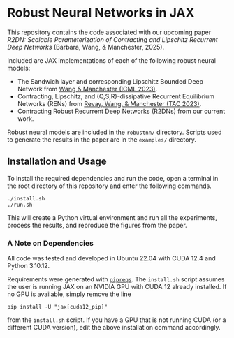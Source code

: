 # Robust Neural Networks in JAX

This repository contains the code associated with our upcoming paper *R2DN: Scalable Parameterization of Contracting and Lipschitz Recurrent Deep Networks* (Barbara, Wang, & Manchester, 2025).

Included are JAX implementations of each of the following robust neural models:

- The Sandwich layer and corresponding Lipschitz Bounded Deep Network from [Wang & Manchester (ICML 2023)](https://proceedings.mlr.press/v202/wang23v.html).
- Contracting, Lipschitz, and (Q,S,R)-dissipative Recurrent Equilibrium Networks (RENs) from [Revay, Wang, & Manchester (TAC 2023)](https://ieeexplore.ieee.org/document/10179161).
- Contracting Robust Recurrent Deep Networks (R2DNs) from our current work.

Robust neural models are included in the `robustnn/` directory. Scripts used to generate the results in the paper are in the `examples/` directory.

## Installation and Usage

To install the required dependencies and run the code, open a terminal in the root directory of this repository and enter the following commands.

    ./install.sh
    ./run.sh

This will create a Python virtual environment and run all the experiments, process the results, and reproduce the figures from the paper.

### A Note on Dependencies

All code was tested and developed in Ubuntu 22.04 with CUDA 12.4 and Python 3.10.12.

Requirements were generated with [`pipreqs`](https://github.com/bndr/pipreqs). The `install.sh` script assumes the user is running JAX on an NVIDIA GPU with CUDA 12 already installed. If no GPU is available, simply remove the line

    pip install -U "jax[cuda12_pip]"

from the `install.sh` script. If you have a GPU that is not running CUDA (or a different CUDA version), edit the above installation command accordingly.
